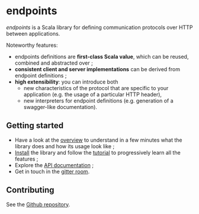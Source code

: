 endpoints
=========

*endpoints* is a Scala library for defining communication protocols over HTTP between
applications.

Noteworthy features:

- endpoints definitions are **first-class Scala value**, which can be reused,
  combined and abstracted over ;
- **consistent client and server implementations** can be derived from endpoint definitions ;
- **high extensibility**: you can introduce both
  - new characteristics of the protocol that are specific to your application (e.g. the usage
    of a particular HTTP header),
  - new interpreters for endpoint definitions (e.g. generation of a swagger-like documentation).

## Getting started

- Have a look at the [overview](overview.md) to understand in a few minutes what
  the library does and how its usage look like ;
- [Install](installation.md) the library and follow the
  [tutorial](tutorial/introduction.md) to progressively learn all the features ;
- Explore the [API documentation](api:endpoints.algebra.package) ;
- Get in touch in the [gitter room](https://gitter.im/julienrf/endpoints).

## Contributing

See the [Github repository](https://github.com/julienrf/endpoints).